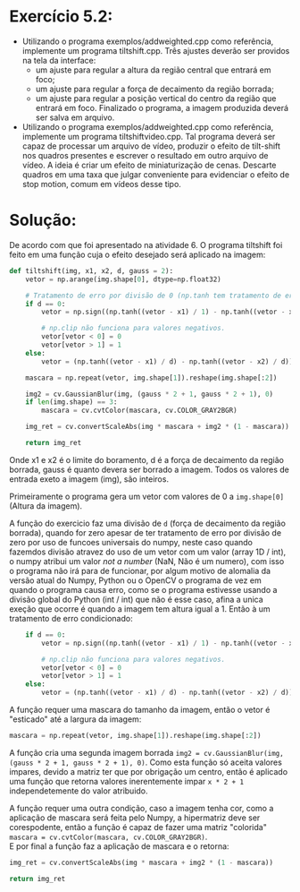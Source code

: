 # Exercício 5.2:
 - Utilizando o programa exemplos/addweighted.cpp como referência, implemente um programa tiltshift.cpp. Três ajustes deverão ser providos na tela da interface:
   - um ajuste para regular a altura da região central que entrará em foco;
   - um ajuste para regular a força de decaimento da região borrada;
   - um ajuste para regular a posição vertical do centro da região que entrará em foco. Finalizado o programa, a imagem produzida deverá ser salva em arquivo.
 - Utilizando o programa exemplos/addweighted.cpp como referência, implemente um programa tiltshiftvideo.cpp. Tal programa deverá ser capaz de processar um arquivo de vídeo, produzir o efeito de tilt-shift nos quadros presentes e escrever o resultado em outro arquivo de vídeo. A ideia é criar um efeito de miniaturização de cenas. Descarte quadros em uma taxa que julgar conveniente para evidenciar o efeito de stop motion, comum em vídeos desse tipo.
# Solução:  
De acordo com que foi apresentado na atividade 6. O programa tiltshift foi feito em uma função cuja o efeito desejado será aplicado na imagem:
```Python
def tiltshift(img, x1, x2, d, gauss = 2):
    vetor = np.arange(img.shape[0], dtype=np.float32)

    # Tratamento de erro por divisão de 0 (np.tanh tem tratamento de erro! Verifique as funcoes universais do numpy)
    if d == 0:
        vetor = np.sign((np.tanh((vetor - x1) / 1) - np.tanh((vetor - x2) / 1)) - 1)

        # np.clip não funciona para valores negativos.
        vetor[vetor < 0] = 0
        vetor[vetor > 1] = 1
    else:
        vetor = (np.tanh((vetor - x1) / d) - np.tanh((vetor - x2) / d)) / 2

    mascara = np.repeat(vetor, img.shape[1]).reshape(img.shape[:2])

    img2 = cv.GaussianBlur(img, (gauss * 2 + 1, gauss * 2 + 1), 0)
    if len(img.shape) == 3:
        mascara = cv.cvtColor(mascara, cv.COLOR_GRAY2BGR)

    img_ret = cv.convertScaleAbs(img * mascara + img2 * (1 - mascara))

    return img_ret
```  

Onde x1 e x2 é o limite do boramento, d é a força de decaimento da região borrada, gauss é quanto devera ser borrado a imagem. Todos os valores de entrada exeto a imagem (img), são inteiros.  

Primeiramente o programa gera um vetor com valores de 0 a `img.shape[0]` (Altura da imagem).  

A função do exercicio faz uma divisão de `d` (força de decaimento da região borrada), quando for zero apesar de ter tratamento de erro por divisão de zero por uso de funcoes universais do numpy, neste caso quando fazemdos divisão atravez do uso de um vetor com um valor (array 1D / int), o numpy atribui um valor *not a number* (NaN, Não é um numero), com isso o programa não irá para de funcionar, por algum motivo de alomalia da versão atual do Numpy, Python ou o OpenCV o programa de vez em quando o programa causa erro, como se o programa estivesse usando a divisão global do Python (int / int) que não é esse caso, afina a unica exeção que ocorre é quando a imagem tem altura igual a 1. Então à um tratamento de erro condicionado:
```Python
    if d == 0:
        vetor = np.sign((np.tanh((vetor - x1) / 1) - np.tanh((vetor - x2) / 1)) - 1)

        # np.clip não funciona para valores negativos.
        vetor[vetor < 0] = 0
        vetor[vetor > 1] = 1
    else:
        vetor = (np.tanh((vetor - x1) / d) - np.tanh((vetor - x2) / d)) / 2
```  

A função requer uma mascara do tamanho da imagem, então o vetor é "esticado" até a largura da imagem:  
```Python
mascara = np.repeat(vetor, img.shape[1]).reshape(img.shape[:2])
```  

A função cria uma segunda imagem borrada `img2 = cv.GaussianBlur(img, (gauss * 2 + 1, gauss * 2 + 1), 0)`. Como esta função só aceita valores impares, devido a matriz ter que por obrigação um centro, então é aplicado uma função que retorna valores inerentemente impar `x * 2 + 1` independetemente do valor atribuido.  

A função requer uma outra condição, caso a imagem tenha cor, como a aplicação de mascara será feita pelo Numpy, a hipermatriz deve ser corespodente, então a função é capaz de fazer uma matriz "colorida" `mascara = cv.cvtColor(mascara, cv.COLOR_GRAY2BGR)`.  
 E por final a função faz a aplicação de mascara e o retorna:
 ```Python
 img_ret = cv.convertScaleAbs(img * mascara + img2 * (1 - mascara))
 
 return img_ret
 ```
